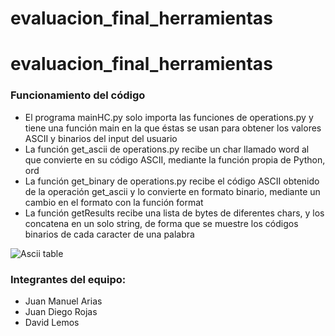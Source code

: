 # evaluacion_final_herramientas

# evaluacion_final_herramientas

### Funcionamiento del código
 * El programa mainHC.py solo importa las funciones de operations.py y tiene una función main en la que éstas se usan para obtener los valores ASCII y binarios del input del usuario
 * La función get_ascii de operations.py recibe un char llamado word al que convierte en su código ASCII, mediante la función propia de Python, ord
 * La función get_binary de operations.py recibe el código ASCII obtenido de la operación get_ascii y lo convierte en formato binario, mediante un cambio en el formato con la función format
 * La función getResults recibe una lista de bytes de diferentes chars, y los concatena en un solo string, de forma que se muestre los códigos binarios de cada caracter de una palabra

![Ascii table](https://1.bp.blogspot.com/-gTya0k5EPtY/UlsYUkVM-HI/AAAAAAAAAIg/YeMEivnolAY/s1600/IMAGEN13.jpg)

### Integrantes del equipo: 
  * Juan Manuel Arias 
  * Juan Diego Rojas 
  * David Lemos
